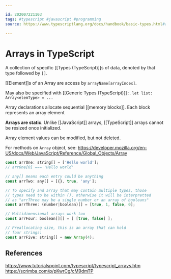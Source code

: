 ```yaml
---

id: 202007221103
tags: #typescript #javascript #programming
source: https://www.typescriptlang.org/docs/handbook/basic-types.html#array

---
```


# Arrays in TypeScript

A collection of specific [[Types (TypeScript)]]s of data, denoted by that type followed by `[]`. 

[[Element]]s of an Array are access by `arrayName[arrayIndex]`. 

May also be specified with [[Generic Types (TypeScript)]] :. `let list: Array<elemType> = ...`

Array declarations allocate sequential [[memory blocks]]. Each block represents an array element

**Arrays are static**. Unlike [[JavaScript]] arrays, [[TypeScript]] arrays cannot be resized once initialized.

Array element values can be modified, but not deleted.

For methods on `Array` object, see: 
https://developer.mozilla.org/en-US/docs/Web/JavaScript/Reference/Global_Objects/Array

```js
const arrOne: string[] = ['Hello world'];
// arrOne[0] === 'Hello world'

// any[] means each entry could be anything
const arrTwo: any[] = [{}, true, 'any'];

// To specify and array that may contain multiple types, those
// types need to be within (), otherwise it will be interpretted
// as "arrThree may be a single number or an array of booleans"
const arrThree: (number|boolean)[] = [true, 1, false, 0];

// Multidimensional arrays work too
const arrFour: boolean[][] = [ [true, false] ];

// Preallocating size, this is an array that can hold
// four strings:
const arrFive: string[] = new Array(4);

```


## References
https://www.tutorialspoint.com/typescript/typescript_arrays.htm
https://scrimba.com/p/pKwrCg/cM9dmTP
